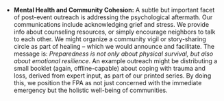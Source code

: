 - **Mental Health and Community Cohesion:** A subtle but important facet of post-event outreach is addressing the psychological aftermath. Our communications include acknowledging grief and stress. We provide info about counseling resources, or simply encourage neighbors to talk to each other. We might organize a community vigil or story-sharing circle as part of healing – which we would announce and facilitate. The message is: _Preparedness is not only about physical survival, but also about emotional resilience_. An example outreach might be distributing a small booklet (again, offline-capable) about coping with trauma and loss, derived from expert input, as part of our printed series. By doing this, we position the FPA as not just concerned with the immediate emergency but the holistic well-being of communities.